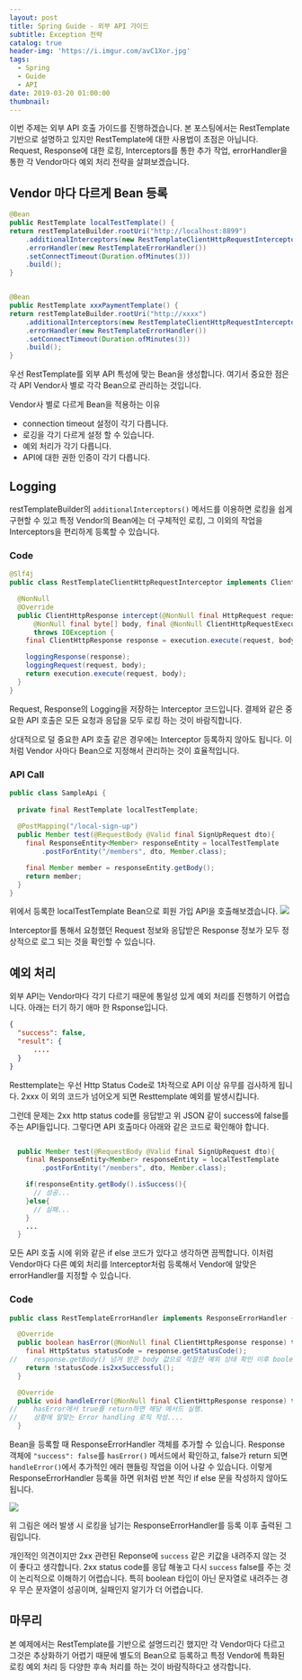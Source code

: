 ```yaml
---
layout: post
title: Spring Guide - 외부 API 가이드
subtitle: Exception 전략
catalog: true
header-img: 'https://i.imgur.com/avC1Xor.jpg'
tags:
  - Spring
  - Guide
  - API
date: 2019-03-20 01:00:00
thumbnail:
---
```



이번 주제는 외부 API 호출 가이드를 진행하겠습니다. 본 포스팅에서는 RestTemplate 기반으로 설명하고 있지만 RestTemplate에 대한 사용법이 초점은 아닙니다. Request, Response에 대한 로킹, Interceptors를 통한 추가 작업, errorHandler을 통한 각 Vendor마다 예외 처리 전략을 살펴보겠습니다.

## Vendor 마다 다르게 Bean 등록

```java
@Bean
public RestTemplate localTestTemplate() {
return restTemplateBuilder.rootUri("http://localhost:8899")
    .additionalInterceptors(new RestTemplateClientHttpRequestInterceptor())
    .errorHandler(new RestTemplateErrorHandler())
    .setConnectTimeout(Duration.ofMinutes(3))
    .build();
}


@Bean
public RestTemplate xxxPaymentTemplate() {
return restTemplateBuilder.rootUri("http://xxxx")
    .additionalInterceptors(new RestTemplateClientHttpRequestInterceptor())
    .errorHandler(new RestTemplateErrorHandler())
    .setConnectTimeout(Duration.ofMinutes(3))
    .build();
}
```

우선 RestTemplate를 외부 API 특성에 맞는 Bean을 생성합니다. 여기서 중요한 점은 각 API Vendor사 별로 각각 Bean으로 관리하는 것입니다. 

Vendor사 별로 다르게 Bean을 적용하는 이유
* connection timeout 설정이 각기 다릅니다.
* 로깅을 각기 다르게 설정 할 수 있습니다.
* 예외 처리가 각기 다릅니다.
* API에 대한 권한 인증이 각기 다릅니다.

## Logging

restTemplateBuilder의 `additionalInterceptors()` 메서드를 이용하면 로킹을 쉽게 구현할 수 있고 특정 Vendor의 Bean에는 더 구체적인 로킹, 그 이외의 작업을 Interceptors을 편리하게 등록할 수 있습니다.

### Code

```java
@Slf4j
public class RestTemplateClientHttpRequestInterceptor implements ClientHttpRequestInterceptor {

  @NonNull
  @Override
  public ClientHttpResponse intercept(@NonNull final HttpRequest request,
      @NonNull final byte[] body, final @NonNull ClientHttpRequestExecution execution)
      throws IOException {
    final ClientHttpResponse response = execution.execute(request, body);

    loggingResponse(response);
    loggingRequest(request, body);
    return execution.execute(request, body);
  }
}
```
Request, Response의 Logging을 저장하는 Interceptor 코드입니다. 결제와 같은 중요한 API 호출은 모든 요청과 응답을 모두 로킹 하는 것이 바람직합니다. 

상대적으로 덜 중요한 API 호출 같은 경우에는 Interceptor 등록하지 않아도 됩니다. 이처럼 Vendor 사마다 Bean으로 지정해서 관리하는 것이 효율적입니다.

### API Call

```java
public class SampleApi {
  
  private final RestTemplate localTestTemplate;
  
  @PostMapping("/local-sign-up")
  public Member test(@RequestBody @Valid final SignUpRequest dto){
    final ResponseEntity<Member> responseEntity = localTestTemplate
        .postForEntity("/members", dto, Member.class);

    final Member member = responseEntity.getBody();
    return member;
  }
}
```
위에서 등록한 localTestTemplate Bean으로 회원 가입 API을 호출해보겠습니다.
![](https://github.com/cheese10yun/spring-guide/raw/master/docs/imgs/api-req-res.png)


Interceptor를 통해서 요청했던 Request 정보와 응답받은 Response 정보가 모두 정상적으로 로그 되는 것을 확인할 수 있습니다.

## 예외 처리

외부 API는 Vendor마다 각기 다르기 때문에 통일성 있게 예외 처리를 진행하기 어렵습니다. 아래는 터기 하기 애마 한 Rsponse입니다.

```json
{
  "success": false,
  "result": {
      ....
  }
}
```
Resttemplate는 우선 Http Status Code로 1차적으로 API 이상 유무를 검사하게 됩니다. 2xxx 이 외의 코드가 넘어오게 되면 Resttemplate 예외를 발생시킵니다. 

그런데 문제는 2xx http status code를 응답받고 위 JSON 같이 success에 false를 주는 API들입니다. 그렇다면 API 호출마다 아래와 같은 코드로 확인해야 합니다.

```java

  public Member test(@RequestBody @Valid final SignUpRequest dto){
    final ResponseEntity<Member> responseEntity = localTestTemplate
        .postForEntity("/members", dto, Member.class);

    if(responseEntity.getBody().isSuccess(){
      // 성공...
    }else{
      // 실패...
    }
    ...
  }
```

모든 API 호출 시에 위와 같은 if else 코드가 있다고 생각하면 끔찍합니다. 이처럼 Vendor마다 다른 예외 처리를 Interceptor처럼 등록해서 Vendor에 알맞은 errorHandler를 지정할 수 있습니다.


### Code
```java
public class RestTemplateErrorHandler implements ResponseErrorHandler {

  @Override
  public boolean hasError(@NonNull final ClientHttpResponse response) throws IOException {
    final HttpStatus statusCode = response.getStatusCode();
//    response.getBody() 넘겨 받은 body 값으로 적절한 예외 상태 확인 이후 boolean return
    return !statusCode.is2xxSuccessful();
  }

  @Override
  public void handleError(@NonNull final ClientHttpResponse response) throws IOException {
//    hasError에서 true를 return하면 해당 메서드 실행.
//    상황에 알맞는 Error handling 로직 작성....
  }
```
Bean을 등록할 때 ResponseErrorHandler 객체를 추가할 수 있습니다. Response 객체에 `"success": false`를 `hasError()` 메서드에서 확인하고, false가 return 되면 `handleError()`에서 추가적인 에러 핸들링 작업을 이어 나갈 수 있습니다. 이렇게 ResponseErrorHandler 등록을 하면 위처럼 반본 적인 if else 문을 작성하지 않아도 됩니다.

![](https://github.com/cheese10yun/spring-guide/raw/master/docs/imgs/api-error.png)

위 그림은 에러 발생 시 로킹을 남기는 ResponseErrorHandler를 등록 이후 출력된 그림입니다.

개인적인 의견이지만 2xx 관련된 Reponse에 `success` 같은 키값을 내려주지 않는 것이 좋다고 생각합니다. 2xx status code를 응답 해놓고 다시 `success` false를 주는 것이 논리적으로 이해하기 어렵습니다. 특히 boolean 타입이 아닌 문자열로 내려주는 경우 무슨 문자열이 성공이며, 실패인지 알기가 더 어렵습니다.


## 마무리
본 예제에서는 RestTemplate를 기반으로 설명드리긴 했지만 각 Vendor마다 다르고 그것은 추상화하기 어렵기 때문에 별도의 Bean으로 등록하고 특정 Vendor에 특화된 로킹 예외 처리 등 다양한 후속 처리를 하는 것이 바람직하다고 생각합니다.